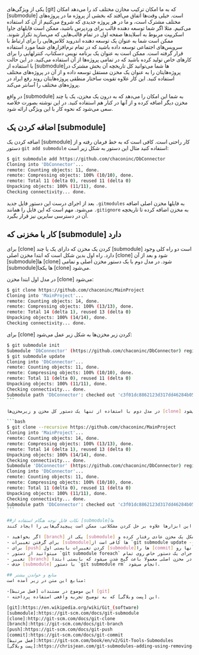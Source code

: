 یکی از ویژگی‌های [git] که به ما امکان ترکیب مخازن مختلف کد را می‌دهد امکان [submodule] است. خیلی وقت‌ها اتفاق می‌افتد که بخشی از پروژه ما در پروژه‌های مختلف مشترک است، و ما در هر پروژه جدیدی که شروع می‌کنیم از آن کد استفاده می‌کنیم. مثلا اگر شما توسعه دهنده قالب برای وردپرس باشید، ممکن است فایلهای جاوا اسکریپت مربوط به اسلایدها صفحه اول در تمام قالب‌هایی که می‌سازید تکرار شوند. ممکن است شما به عنوان یک توسعه دهنده اندروید کلاس‌هایی را برای ارتباط با سرویس‌های اجتماعی توسعه داده باشید که در تمام نرم‌افزارهای شما مورد استفاده قرار گرفته است. ممکن است به عنوان  یک برنامه نویس دسکتاپ، کنترلهایی را برای کارهای خاص تولید کرده باشید که در تمامی پروژه‌ها از آن استفاده می‌کنید. در این حالت با استفاده از [submodule]ها شما می‌توانید کل تاریخچه آن بخش مشترک در پروژه‌هایتان را به عنوان یک مخزن مستقل توسعه داده و از آن در پروژه‌های مختلف استفاده کنید. این کار علاوه تقویت ساختار منطقی پروژه‌هایتان روند رفع ایراد در پروژه‌های مختلف را آسانتر می‌کند.

در واقع [submodule] به شما این امکان را می‌دهد که به درون یک مخزن، یک یا چند مخزن دیگر اضافه کرده و از آنها در کنار هم استفاده کنید. در این نوشته بصورت خلاصه سعی می‌شود که نحوه کار با این ویژگی ارائه شود.

## اضافه کردن یک [submodule]

اضافه کردن یک [submodule] کار راحتی است. کافی است که به خط فرمان رفته و از دستور `git add submodule` استفاده کنید مثال این دستور به شکل زیر است:

```bash
$ git submodule add https://github.com/chaconinc/DbConnector
Cloning into 'DbConnector'...
remote: Counting objects: 11, done.
remote: Compressing objects: 100% (10/10), done.
remote: Total 11 (delta 0), reused 11 (delta 0)
Unpacking objects: 100% (11/11), done.
Checking connectivity... done.
```
بعد از اجرای درست این دستور فایل جدید ‍‍‍`.gitmodules` به فایلها مخزن اصلی اضافه می‌شود. مهم است که این فایل را همانند `.gitignore` به مخزن اضافه کرده تا تاریخچه آن در دسترسی سایرین نیز قرار بگیرد. 

## کار با مخزنی که [submodule] دارد

برای [clone] کردن یک مخزن که دارای یک یا چند [submodule] است دو راه کلی وجود دارد. راه اول بدین شکل است که ابتدا مخزن اصلی [clone] شود و بعد از آن [submodule]ها [clone] شود. در مدل دوم با یک دستور مخزن اصلی و تمامی [submodule]ها یکجا [clone] می‌شود.

در مدل اول ابتدا مخزن [clone] می‌شود:

```bash
$ git clone https://github.com/chaconinc/MainProject
Cloning into 'MainProject'...
remote: Counting objects: 14, done.
remote: Compressing objects: 100% (13/13), done.
remote: Total 14 (delta 1), reused 13 (delta 0)
Unpacking objects: 100% (14/14), done.
Checking connectivity... done.
```
برای [clone] کردن زیر مخزن‌ها به شکل زیر عمل می‌شود:

```bash
$ git submodule init
Submodule 'DbConnector' (https://github.com/chaconinc/DbConnector) registered for path 'DbConnector'
$ git submodule update
Cloning into 'DbConnector'...
remote: Counting objects: 11, done.
remote: Compressing objects: 100% (10/10), done.
remote: Total 11 (delta 0), reused 11 (delta 0)
Unpacking objects: 100% (11/11), done.
Checking connectivity... done.
Submodule path 'DbConnector': checked out 'c3f01dc8862123d317dd46284b05b6892c7b29bc'
‍‍‍```

در مدل دوم با استفاده از تنها یک دستور کل مخزن و زیرمخزن‌ها [clone] می‌شود:

‍‍```bash
$ git clone --recursive https://github.com/chaconinc/MainProject
Cloning into 'MainProject'...
remote: Counting objects: 14, done.
remote: Compressing objects: 100% (13/13), done.
remote: Total 14 (delta 1), reused 13 (delta 0)
Unpacking objects: 100% (14/14), done.
Checking connectivity... done.
Submodule 'DbConnector' (https://github.com/chaconinc/DbConnector) registered for path 'DbConnector'
Cloning into 'DbConnector'...
remote: Counting objects: 11, done.
remote: Compressing objects: 100% (10/10), done.
remote: Total 11 (delta 0), reused 11 (delta 0)
Unpacking objects: 100% (11/11), done.
Checking connectivity... done.
Submodule path 'DbConnector': checked out 'c3f01dc8862123d317dd46284b05b6892c7b29bc'
‍‍‍```

##نکات قابل توجه هنگام استفاده از [submodule]ها
همانطور که در مورد تمام ابزارهای تکنولوژیک صدق می‌کنید هریک از این ابزارها علاوه بر حل کردن مشکلاتی، ممکن است پیچیدگی‌هایی را ایجاد کنند. [submodule]ها هم از این قاعده مستثنا نیستند. مهم‌ترین اتفاق این است که روند کاری پیچیده شده و شما برای هریک کارهای عادی که با مخزنتان انجام می‌دادید حال بایستی بیشتر فکر کنید. در این بخش از نوشته سعی می‌شود با قوانینی به شما برای تصمیم گیری این که چه کاری بایستی انجام شود کمک کند. قطعا این قوانین کامل نبود و عاری از اشکال نیست.

- اگر بخواهید [branch] یکی از [submodule] را عوض کنید کافی است به آن شاخه رفته و با آن به شکل یک مخزن عادی رفتار کرده و [branch] را عوض کنید. 
- برای گرفتن تغییرات [submodule]ها کافی است از `git submodule update --remote` استفاده کنید همچنین این دستور سوئیچ‌های `--merge` و `--rebase` را پشتیبانی می‌کند.
- برای [push] کردن تغییرات بایستی اول [submodule]ها را [commit] کرده و آنها رو [push] کنید و در انتها همین کار را برای مخزن اصلی انجام دهید
- میتوانید از دستور `git submodule foreach` برای اجرای یک دستور خاص روی تمام [submodule]ها استفاده کنید. 
- تغییر [branch] در مخزن اصلی معمولا باعث گیج شدن می‌شود که بایستی ابتدا [submodule] را در [branch] اول ایجاد کرده و فایلها را در [branch] جدید اضافه کنید. برای رفع این مشکل می‌توانید در [branch] جدید از دستور `git submodule update --init` استفاده کنید.
- حذف [submodule] با دستور ‍‍`git submodule rm` انجام می‌شود.

## منابع و خواندن بیشتر
منابع این متن در زیر آمده است:

-[فصل مرتبط] این موضوع در مستندات [git]
- این [پست وبلاگی] که به توضیح تجربه واقعی استفاده پرداخته.

[git]:https://en.wikipedia.org/wiki/Git_(software)
[submodule]:https://git-scm.com/docs/git-submodule
[clone]:http://git-scm.com/docs/git-clone
[branch]:https://git-scm.com/docs/git-branch
[push]:https://git-scm.com/docs/git-push
[commit]:https://git-scm.com/docs/git-commit
[فصل مرتبط]:https://git-scm.com/book/en/v2/Git-Tools-Submodules
[پست وبلاگی]:https://chrisjean.com/git-submodules-adding-using-removing-and-updating/
